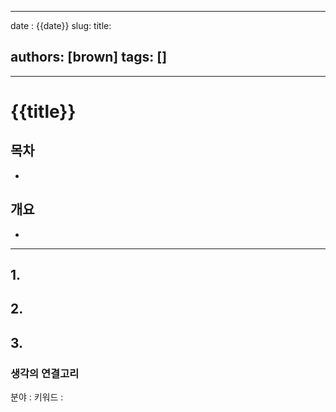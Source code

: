 
---
date : {{date}}
slug:
title:

authors: [brown]
tags: []
---

---

# {{title}}
## 목차
- 

## 개요
- 
---

## 1. 

## 2.

## 3.

### 생각의 연결고리
분야 :
키워드 :